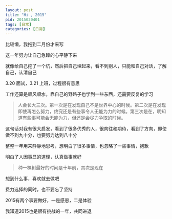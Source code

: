 ```yaml
---
layout: post
title: "Hi , 2015"
pid: 2015020401
tags: [日常]
categories: [日常]
---
```


比较懒，我拖到二月份才来写

<!-- more -->

这一年努力让自己急躁的心平静下来

就像给自己挖了一个坑，然后把自己埋起来，看不到别人，只能和自己对话，了解自己，认清自己

3.20 面试，3.21 上班，过程很有意思

工作还算是顺风顺水，靠自己的野路子也学到一些东西，还需要反复的学习

>人会长大三次。第一次是在发现自己不是世界中心的时候。第二次是在发现即使再怎么努力，终究还是有些事令人无能为力的时候。第三次是在，明知道有些事可能会无能为力，但还是会尽力争取的时候。

这句话对我有很大启发，看到了很多优秀的人，很向往和期待，看到了方向，即使做不到九十分，也要努力达到八十分

整整一年用来静静地思考，想明白了很多事情，也忽略了一些事情，抱歉

明白了人因事显的道理，认真做事就好

>种一棵树最好的时间是十年前，其次是现在

想到什么事，喜欢就去做吧

费力选择的同时，也不要忘了坚持

2015有两个事要做好，一是感恩，二是体验

我知道2015也是很有挑战的一年，共同进退
